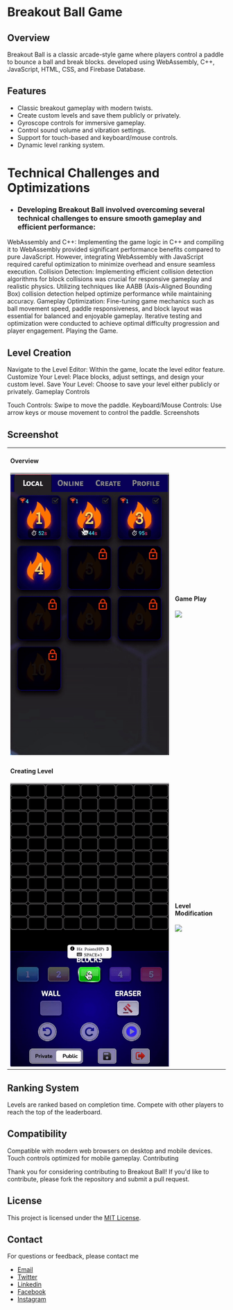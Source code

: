 # Breakout Ball Game

## Overview

Breakout Ball is a classic arcade-style game where players control a paddle to bounce a ball and break blocks. developed using WebAssembly, C++, JavaScript, HTML, CSS, and Firebase Database.

## Features

-  Classic breakout gameplay with modern twists.
-  Create custom levels and save them publicly or privately.
-  Gyroscope controls for immersive gameplay.
-  Control sound volume and vibration settings.
-  Support for touch-based and keyboard/mouse controls.
-  Dynamic level ranking system.

# Technical Challenges and Optimizations

-  ### Developing Breakout Ball involved overcoming several technical challenges to ensure smooth gameplay and efficient performance:

WebAssembly and C++: Implementing the game logic in C++ and compiling it to WebAssembly provided significant performance benefits compared to pure JavaScript. However, integrating WebAssembly with JavaScript required careful optimization to minimize overhead and ensure seamless execution.
Collision Detection: Implementing efficient collision detection algorithms for block collisions was crucial for responsive gameplay and realistic physics. Utilizing techniques like AABB (Axis-Aligned Bounding Box) collision detection helped optimize performance while maintaining accuracy.
Gameplay Optimization: Fine-tuning game mechanics such as ball movement speed, paddle responsiveness, and block layout was essential for balanced and enjoyable gameplay. Iterative testing and optimization were conducted to achieve optimal difficulty progression and player engagement.
Playing the Game.

## Level Creation

Navigate to the Level Editor: Within the game, locate the level editor feature.
Customize Your Level: Place blocks, adjust settings, and design your custom level.
Save Your Level: Choose to save your level either publicly or privately.
Gameplay Controls

Touch Controls: Swipe to move the paddle.
Keyboard/Mouse Controls: Use arrow keys or mouse movement to control the paddle.
Screenshots

## Screenshot

<table>
  <tr>
    <td>
      <h4>Overview</h4>
      <img src="./src/img/overview.gif">
    </td>
    <td>
      <h4>Game Play</h4>
      <img src="./src/img/game-play.gif">
    </td>
  </tr>
  <tr>
    <td>
      <h4>Creating Level</h4>
      <img src="./src/img/create-level.gif">
    </td>
    <td>
      <h4>Level Modification</h4>
      <img src="./src/img/save-public-private.gif">
    </td>
  </tr>
</table>

## Ranking System

Levels are ranked based on completion time.
Compete with other players to reach the top of the leaderboard.

## Compatibility

Compatible with modern web browsers on desktop and mobile devices.
Touch controls optimized for mobile gameplay.
Contributing

Thank you for considering contributing to Breakout Ball! If you'd like to contribute, please fork the repository and submit a pull request.

## License

This project is licensed under the [MIT License](./MIT-LICENSE.txt).

## Contact

For questions or feedback, please contact me

-  [Email](https://elsesourav@gmail.com)
-  [Twitter](https://twitter.com/elsesourav)
-  [Linkedin](https://linkedin.com/in/elsesourav)
-  [Facebook](https://fb.com/elsesourav)
-  [Instagram](https://instagram.com/elsesourav)
